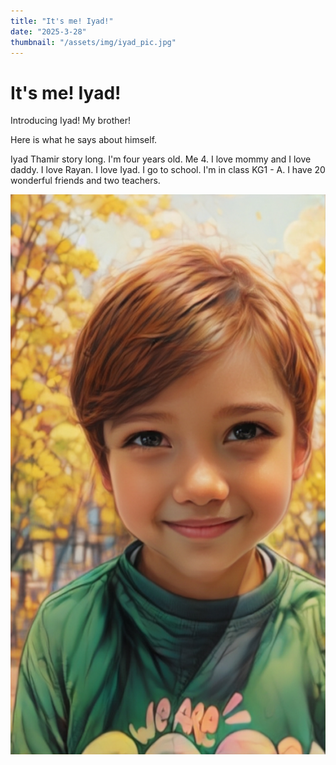```yaml
---
title: "It's me! Iyad!"
date: "2025-3-28"
thumbnail: "/assets/img/iyad_pic.jpg"
---
```


# It's me! Iyad!

Introducing Iyad! My brother!

Here is what he says about himself. 

Iyad Thamir story long. I'm four years old. Me 4. I love mommy and I love daddy. I love Rayan. I love Iyad. I go to school. I'm in class KG1 - A. I have 20 wonderful friends and two teachers. 

![Iyad](/assets/img/iyad_pic.jpg)